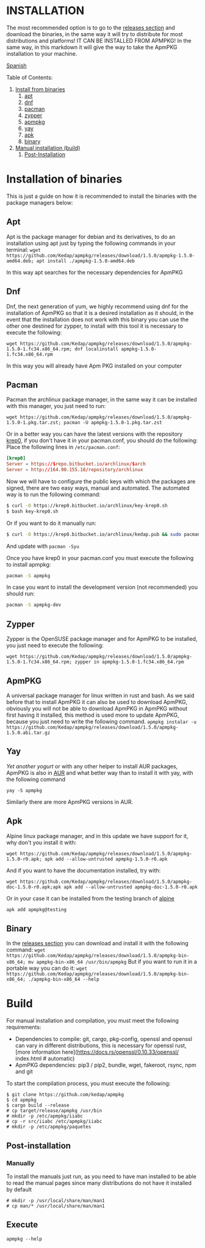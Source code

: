 # INSTALLATION

The most recommended option is to go to the [releases section](https://github.com/Kedap/apmpkg/releases/) and download the binaries, in the same way it will try to distribute for most distributions and platforms! IT CAN BE INSTALLED FROM APMPKG! In the same way, in this markdown it will give the way to take the ApmPKG installation to your machine.

[Spanish](./instalacion_en.md)

Table of Contents:
1. [Install from binaries](#installation-of-binaries)
	1. [apt](#apt)
	2. [dnf](#dnf)
	3. [pacman](#pacman)
	4. [zypper](#zypper)
	5. [apmpkg](#apmpkg)
	6. [yay](#yay)
	7. [apk](#apk)
	8. [binary](#binary)
2. [Manual installation (build)](#build)
	1. [Post-Installation](#post-installation)

# Installation of binaries
This is just a guide on how it is recommended to install the binaries with the package managers below:

## Apt
Apt is the package manager for debian and its derivatives, to do an installation using apt just by typing the following commands in your terminal:
`wget https://github.com/Kedap/apmpkg/releases/download/1.5.0/apmpkg-1.5.0-amd64.deb; apt install ./apmpkg-1.5.0-amd64.deb`

In this way apt searches for the necessary dependencies for ApmPKG

## Dnf
Dnf, the next generation of yum, we highly recommend using dnf for the installation of ApmPKG so that it is a desired installation as it should, in the event that the installation does not work with this binary you can use the other one destined for zypper, to install with this tool it is necessary to execute the following:

`wget https://github.com/Kedap/apmpkg/releases/download/1.5.0/apmpkg-1.5.0-1.fc34.x86_64.rpm; dnf localinstall apmpkg-1.5.0-1.fc34.x86_64.rpm`

In this way you will already have Apm PKG installed on your computer

## Pacman
Pacman the archlinux package manager, in the same way it can be installed with this manager, you just need to run:

`wget https://github.com/Kedap/apmpkg/releases/download/1.5.0/apmpkg-1.5.0-1.pkg.tar.zst; pacman -U apmpkg-1.5.0-1.pkg.tar.zst`

Or in a better way you can have the latest versions with the repository [krep0](https://krep0.bitbucket.io/archlinux/), if you don't have it in your pacman.conf, you should do the following:
Place the following lines in `/etc/pacman.conf`:
```toml
[krep0]
Server = https://$repo.bitbucket.io/archlinux/$arch
Server = http://164.90.155.18/repository/archlinux
```
Now we will have to configure the public keys with which the packages are signed, there are two easy ways, manual and automated.
The automated way is to run the following command:

```sh
$ curl -O https://krep0.bitbucket.io/archlinux/key-krep0.sh
$ bash key-krep0.sh
```

Or if you want to do it manually run:

```sh
$ curl -O https://krep0.bitbucket.io/archlinux/kedap.pub && sudo pacman-key -a kedap.pub
```

And update with `pacman -Syu`

Once you have krep0 in your pacman.conf you must execute the following to install apmpkg:

```sh
pacman -S apmpkg
```

In case you want to install the development version (not recommended) you should run:
```sh
pacman -S apmpkg-dev
```

## Zypper
Zypper is the OpenSUSE package manager and for ApmPKG to be installed, you just need to execute the following:

`wget https://github.com/Kedap/apmpkg/releases/download/1.5.0/apmpkg-1.5.0-1.fc34.x86_64.rpm; zypper in apmpkg-1.5.0-1.fc34.x86_64.rpm`

## ApmPKG
A universal package manager for linux written in rust and bash. As we said before that to install ApmPKG it can also be used to download ApmPKG, obviously you will not be able to download ApmPKG in ApmPKG without first having it installed, this method is used more to update ApmPKG, because you just need to write the following command.
`apmpkg instalar -u https://github.com/Kedap/apmpkg/releases/download/1.5.0/apmpkg-1.5.0.abi.tar.gz`

## Yay
*Yet another yogurt* or with any other helper to install AUR packages, ApmPKG is also in [AUR](https://aur.archlinux.org/packages/apmpkg) and what better way than to install it with yay, with the following command

`yay -S apmpkg`

Similarly there are more ApmPKG versions in AUR.

## Apk
Alpine linux package manager, and in this update we have support for it,
why don't you install it with:
```
wget https://github.com/Kedap/apmpkg/releases/download/1.5.0/apmpkg-1.5.0-r0.apk; apk add --allow-untrusted apmpkg-1.5.0-r0.apk
```
And if you want to have the documentation installed, try with:
```
wget https://github.com/Kedap/apmpkg/releases/download/1.5.0/apmpkg-doc-1.5.0-r0.apk;apk apk add --allow-untrusted apmpkg-doc-1.5.0-r0.apk
```
Or in your case it can be installed from the testing branch of [alpine](https://wiki.alpinelinux.org/wiki/Alpine_Linux_package_management#Repository_pinning)

```sh
apk add apmpkg@testing
```

## Binary
In the [releases section](https://github.com/Kedap/apmpkg/releases/) you can download and install it with the following command:
`wget https://github.com/Kedap/apmpkg/releases/download/1.5.0/apmpkg-bin-x86_64; mv apmpkg-bin-x86_64 /usr/bin/apmpkg`
But if you want to run it in a portable way you can do it:
`wget https://github.com/Kedap/apmpkg/releases/download/1.5.0/apmpkg-bin-x86_64; ./apmpkg-bin-x86_64 --help`


# Build

For manual installation and compilation, you must meet the following requirements:

- Dependencies to compile: git, cargo, pkg-config, openssl and openssl can vary in different distributions, this is necessary for openssl rust, [more information here](https://docs.rs/openssl/0.10.33/openssl/ index.html # automatic)
- ApmPKG dependencies: pip3 / pip2, bundle, wget, fakeroot, rsync, npm and git

To start the compilation process, you must execute the following:

```
$ git clone https://github.com/kedap/apmpkg
$ cd apmpkg
$ cargo build --release
# cp target/release/apmpkg /usr/bin
# mkdir -p /etc/apmpkg/iiabc
# cp -r src/iiabc /etc/apmpkg/iiabc
# mkdir -p /etc/apmpkg/paquetes
```
## Post-installation
### Manually
To install the manuals just run, as you need to have man installed to be able to read the manual pages since many distributions do not have it installed by default
```
# mkdir -p /usr/local/share/man/man1
# cp man/* /usr/local/share/man/man1
```
## Execute
`apmpkg --help`
